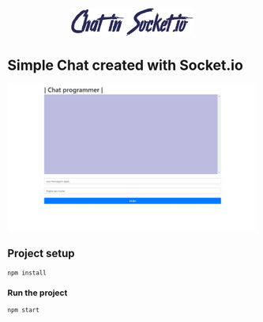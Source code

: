<p align="center">
<img src="./.github/logo.png"></img>
</p>

# Simple Chat created with Socket.io

<p align="center">
<img src="./.github/image.jpg"></img>
</p>



## Project setup
```
npm install
```

### Run the project
```
npm start
```


